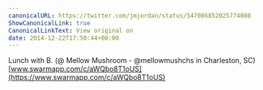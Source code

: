 ```yaml
---
canonicalURL: https://twitter.com/jmjordan/status/547086852025774080
ShowCanonicalLink: true
CanonicalLinkText: View original on
date: 2014-12-22T17:50:44+00:00
---
```

Lunch with B. (@ Mellow Mushroom - @mellowmushchs in Charleston, SC) [www.swarmapp.com/c/aWQbo8T1oUS](https://www.swarmapp.com/c/aWQbo8T1oUS)